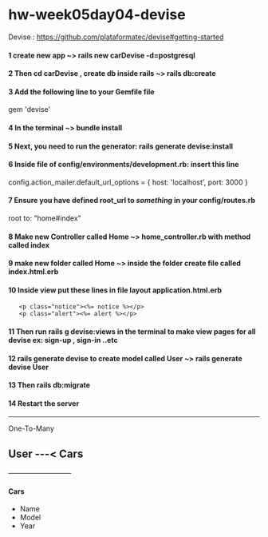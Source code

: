 # hw-week05day04-devise
Devise : https://github.com/plataformatec/devise#getting-started
#### 1 create new app ~> rails new carDevise -d=postgresql
#### 2 Then cd carDevise , create db inside rails ~> rails db:create
#### 3 Add the following line to your Gemfile  file
gem 'devise'
#### 4 In the terminal ~> bundle install
#### 5 Next, you need to run the generator: rails generate devise:install
#### 6 Inside file of config/environments/development.rb: insert this line
config.action_mailer.default_url_options = { host: 'localhost', port: 3000 }
#### 7 Ensure you have defined root_url to *something* in your config/routes.rb
root to: "home#index"
#### 8 Make new Controller called Home ~> home_controller.rb  with method called index
#### 9 make new folder called Home ~> inside the folder create file called index.html.erb
#### 10 Inside view put these lines in file layout application.html.erb
       <p class="notice"><%= notice %></p>
       <p class="alert"><%= alert %></p> 
#### 11 Then run rails g devise:views in the terminal to make view pages for all devise ex: sign-up , sign-in ..etc
#### 12 rails generate devise <Name of Model> to create model called User ~> rails generate devise User
#### 13 Then rails db:migrate
#### 14 Restart the server
         
         
-----------
One-To-Many
## User ---< Cars
—————————
#### Cars
- Name
- Model
- Year

